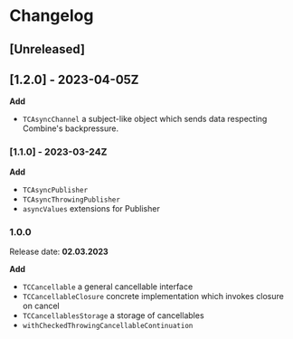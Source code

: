 # Changelog

## [Unreleased]

## [1.2.0] - 2023-04-05Z

**Add**

- `TCAsyncChannel` a subject-like object which sends data respecting Combine's backpressure.

### [1.1.0] - 2023-03-24Z

**Add**

- `TCAsyncPublisher`
- `TCAsyncThrowingPublisher`
- `asyncValues` extensions for Publisher

### 1.0.0
Release date: **02.03.2023**

**Add**

- `TCCancellable` a general cancellable interface
- `TCCancellableClosure` concrete implementation which invokes closure on cancel
- `TCCancellablesStorage` a storage of cancellables
- `withCheckedThrowingCancellableContinuation`
